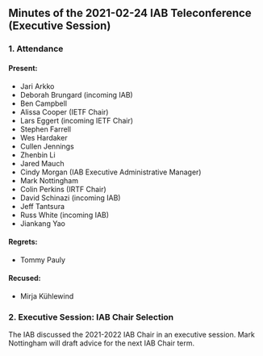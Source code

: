 
Minutes of the 2021-02-24 IAB Teleconference (Executive Session)
----------------------------------------------------------------


### 1. Attendance


#### Present:


* Jari Arkko
* Deborah Brungard (incoming IAB)
* Ben Campbell
* Alissa Cooper (IETF Chair)
* Lars Eggert (incoming IETF Chair)
* Stephen Farrell
* Wes Hardaker
* Cullen Jennings
* Zhenbin Li
* Jared Mauch
* Cindy Morgan (IAB Executive Administrative Manager)
* Mark Nottingham
* Colin Perkins (IRTF Chair)
* David Schinazi (incoming IAB)
* Jeff Tantsura
* Russ White (incoming IAB)
* Jiankang Yao


#### Regrets:


* Tommy Pauly


#### Recused:


* Mirja Kühlewind


### 2. Executive Session: IAB Chair Selection


The IAB discussed the 2021-2022 IAB Chair in an executive session. Mark Nottingham will draft advice for the next IAB Chair term.


